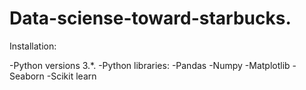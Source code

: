 # Data-sciense-toward-starbucks.

Installation:

-Python versions 3.*.
-Python libraries: 
-Pandas
-Numpy
-Matplotlib
-Seaborn
-Scikit learn
